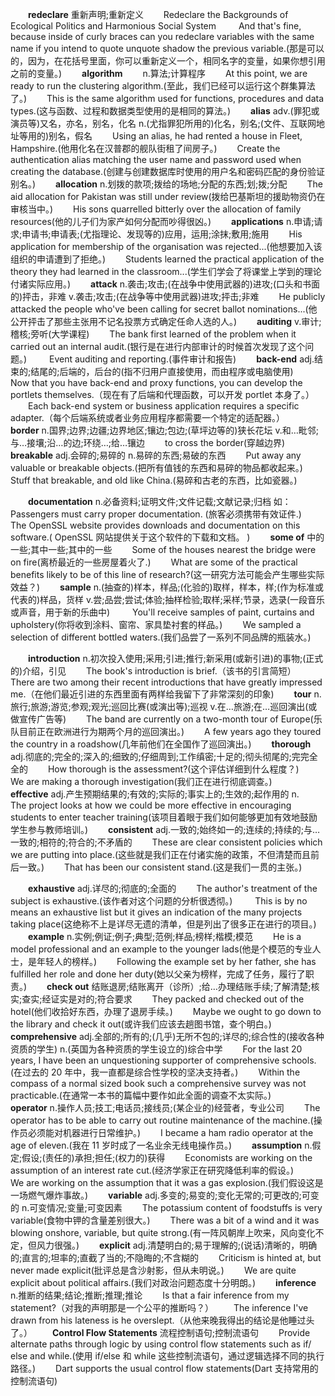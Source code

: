 &emsp;&emsp;**redeclare**
重新声明;重新定义
&emsp;&emsp;Redeclare the Backgrounds of Ecological Politics and Harmonious Social System
&emsp;&emsp; And that's fine, because inside of curly braces can you redeclare variables with the same name if you intend to quote unquote shadow the previous variable.(那是可以的，因为，在花括号里面，你可以重新定义一个，相同名字的变量，如果你想引用之前的变量。)
&emsp;&emsp;**algorithm**
&emsp;&emsp;n.算法;计算程序
&emsp;&emsp;At this point, we are ready to run the clustering algorithm.(至此，我们已经可以运行这个群集算法了。)
&emsp;&emsp;This is the same algorithm used for functions, procedures and data types.(这与函数、过程和数据类型使用的是相同的算法。)
&emsp;&emsp;**alias**
adv.(罪犯或演员等)又名，亦名，别名，化名
n.(尤指罪犯所用的)化名，别名;(文件、互联网地址等用的)别名，假名
&emsp;&emsp;Using an alias, he had rented a house in Fleet, Hampshire.(他用化名在汉普郡的舰队街租了间房子。)
&emsp;&emsp;Create the authentication alias matching the user name and password used when creating the database.(创建与创建数据库时使用的用户名和密码匹配的身份验证别名。)
&emsp;&emsp;**allocation**
n.划拨的款项;拨给的场地;分配的东西;划;拨;分配
&emsp;&emsp;The aid allocation for Pakistan was still under review(拨给巴基斯坦的援助物资仍在审核当中。)
&emsp;&emsp;His sons quarrelled bitterly over the allocation of family resources(他的儿子们为家产如何分配而吵得很凶。)
&emsp;&emsp;**applications**
n.申请;请求;申请书;申请表;(尤指理论、发现等的)应用，运用;涂抹;敷用;施用
&emsp;&emsp;His application for membership of the organisation was rejected...(他想要加入该组织的申请遭到了拒绝。)
&emsp;&emsp;Students learned the practical application of the theory they had learned in the classroom...(学生们学会了将课堂上学到的理论付诸实际应用。)
&emsp;&emsp;**attack**
n.袭击;攻击;(在战争中使用武器的)进攻;(口头和书面的)抨击，非难
v.袭击;攻击;(在战争等中使用武器)进攻;抨击;非难
&emsp;&emsp;He publicly attacked the people who've been calling for secret ballot nominations...(他公开抨击了那些主张用不记名投票方式确定任命人选的人。)
&emsp;&emsp;**auditing**
v.审计;稽核;旁听(大学课程)
&emsp;&emsp;The bank first learned of the problem when it carried out an internal audit.(银行是在进行内部审计的时候首次发现了这个问题。)
&emsp;&emsp; Event auditing and reporting.(事件审计和报告)
&emsp;&emsp;**back-end**
adj.结束的;结尾的;后端的，后台的(指不归用户直接使用，而由程序或电脑使用)
&emsp;&emsp;Now that you have back-end and proxy functions, you can develop the portlets themselves.（现在有了后端和代理函数，可以开发 portlet 本身了。）
&emsp;&emsp;Each back-end system or business application requires a specific adapter.（每个后端系统或者业务应用程序都需要一个特定的适配器。）
&emsp;&emsp;**border**
n.国界;边界;边疆;边界地区;镶边;包边;(草坪边等的)狭长花坛
v.和…毗邻;与…接壤;沿…的边;环绕…;给…镶边
&emsp;&emsp;to cross the border(穿越边界)
&emsp;&emsp;**breakable**
adj.会碎的;易碎的
n.易碎的东西;易破的东西
&emsp;&emsp;Put away any valuable or breakable objects.(把所有值钱的东西和易碎的物品都收起来。)
&emsp;&emsp;Stuff that breakable, and old like China.(易碎和古老的东西，比如瓷器。)

&emsp;&emsp;**documentation**
n.必备资料;证明文件;文件记载;文献记录;归档
如：
&emsp;&emsp;Passengers must carry proper documentation. (旅客必须携带有效证件.)
&emsp;&emsp;The OpenSSL website provides downloads and documentation on this software.( OpenSSL 网站提供关于这个软件的下载和文档。 )
&emsp;&emsp;**some of**
中的一些;其中一些;其中的一些
&emsp;&emsp;Some of the houses nearest the bridge were on fire(离桥最近的一些房屋着火了.)
&emsp;&emsp;What are some of the practical benefits likely to be of this line of research?(这一研究方法可能会产生哪些实际效益？)
&emsp;&emsp;**sample**
n.(抽查的)样本，样品;(化验的)取样，样本，样;(作为标准或代表的)样品，货样
v.尝;品尝;尝试;体验;抽样检验;取样;采样;节录，选录(一段音乐或声音，用于新的乐曲中)
&emsp;&emsp; You'll receive samples of paint, curtains and upholstery(你将收到涂料、窗帘、家具垫衬套的样品。)
&emsp;&emsp;We sampled a selection of different bottled waters.(我们品尝了一系列不同品牌的瓶装水。)

&emsp;&emsp;**introduction**
n.初次投入使用;采用;引进;推行;新采用(或新引进)的事物;(正式的)介绍，引见
&emsp;&emsp;The book's introduction is brief.（该书的引言简短）
&emsp;&emsp;There are two among their recent introductions that have greatly impressed me.（在他们最近引进的东西里面有两样给我留下了非常深刻的印象)
&emsp;&emsp;**tour**
n.旅行;旅游;游览;参观;观光;巡回比赛(或演出等);巡视
v.在…旅游;在…巡回演出(或做宣传广告等)
&emsp;&emsp;The band are currently on a two-month tour of Europe(乐队目前正在欧洲进行为期两个月的巡回演出。)
&emsp;&emsp;A few years ago they toured the country in a roadshow(几年前他们在全国作了巡回演出。)
&emsp;&emsp;**thorough**
adj.彻底的;完全的;深入的;细致的;仔细周到;工作缜密;十足的;彻头彻尾的;完完全全的
&emsp;&emsp;How thorough is the assessment?(这个评估详细到什么程度？)
&emsp;&emsp; We are making a thorough investigation(我们正在进行彻底调查。)
&emsp;&emsp;**effective**
adj.产生预期结果的;有效的;实际的;事实上的;生效的;起作用的
n.
&emsp;&emsp;The project looks at how we could be more effective in encouraging students to enter teacher training(该项目着眼于我们如何能够更加有效地鼓励学生参与教师培训。)
&emsp;&emsp;**consistent**
adj.一致的;始终如一的;连续的;持续的;与…一致的;相符的;符合的;不矛盾的
&emsp;&emsp;These are clear consistent policies which we are putting into place.(这些就是我们正在付诸实施的政策，不但清楚而且前后一致。)
&emsp;&emsp;That has been our consistent stand.(这是我们一贯的主张。)

&emsp;&emsp;**exhaustive**
adj.详尽的;彻底的;全面的
&emsp;&emsp;The author's treatment of the subject is exhaustive.(该作者对这个问题的分析很透彻。)
&emsp;&emsp; This is by no means an exhaustive list but it gives an indication of the many projects taking place(这绝称不上是详尽无遗的清单，但是列出了很多正在进行的项目。)
&emsp;&emsp;**example**
n.实例;例证;例子;典型;范例;样品;榜样;楷模;模范
&emsp;&emsp;He is a model professional and an example to the younger lads(他是个模范的专业人士，是年轻人的榜样。)
&emsp;&emsp;Following the example set by her father, she has fulfilled her role and done her duty(她以父亲为榜样，完成了任务，履行了职责。)
&emsp;&emsp;**check out**
结账退房;结账离开（诊所）;给…办理结账手续;了解清楚;核实;查实;经证实是对的;符合要求
&emsp;&emsp;They packed and checked out of the hotel(他们收拾好东西，办理了退房手续。)
&emsp;&emsp;Maybe we ought to go down to the library and check it out(或许我们应该去趟图书馆，查个明白。)
&emsp;&emsp;**comprehensive**
adj.全部的;所有的;(几乎)无所不包的;详尽的;综合性的(接收各种资质的学生)
n.(英国为各种资质的学生设立的)综合中学
&emsp;&emsp;For the last 20 years, I have been an unquestioning supporter of comprehensive schools.(在过去的 20 年中，我一直都是综合性学校的坚决支持者。)
&emsp;&emsp;Within the compass of a normal sized book such a comprehensive survey was not practicable.(在通常一本书的篇幅中要作如此全面的调查不太实际。)
&emsp;&emsp;**operator**
n.操作人员;技工;电话员;接线员;(某企业的)经营者，专业公司
&emsp;&emsp;The operator has to be able to carry out routine maintenance of the machine.(操作员必须能对机器进行日常维护。)
&emsp;&emsp;I became a ham radio operator at the age of eleven.(我在 11 岁时成了一名业余无线电操作员。)
&emsp;&emsp;**assumption**
n.假定;假设;(责任的)承担;担任;(权力的)获得
&emsp;&emsp;Economists are working on the assumption of an interest rate cut.(经济学家正在研究降低利率的假设。)
&emsp;&emsp;We are working on the assumption that it was a gas explosion.(我们假设这是一场燃气爆炸事故。)
&emsp;&emsp;**variable**
adj.多变的;易变的;变化无常的;可更改的;可变的
n.可变情况;变量;可变因素
&emsp;&emsp;The potassium content of foodstuffs is very variable(食物中钾的含量差别很大。)
&emsp;&emsp;There was a bit of a wind and it was blowing onshore, variable, but quite strong.(有一阵风朝岸上吹来，风向变化不定，但风力很强。)
&emsp;&emsp;**explicit**
adj.清楚明白的;易于理解的;(说话)清晰的，明确的;直言的;坦率的;直截了当的;不隐晦的;不含糊的
&emsp;&emsp;Criticism is hinted at, but never made explicit(批评总是含沙射影，但从未明说。)
&emsp;&emsp;We are quite explicit about political affairs.(我们对政治问题态度十分明朗。)
&emsp;&emsp;**inference**
n.推断的结果;结论;推断;推理;推论
&emsp;&emsp;Is that a fair inference from my statement?（对我的声明那是一个公平的推断吗？）
&emsp;&emsp;The inference I've drawn from his lateness is he overslept.（从他来晚我得出的结论是他睡过头了。）
&emsp;&emsp;**Control Flow Statements**
流程控制语句;控制流语句
&emsp;&emsp;Provide alternate paths through logic by using control flow statements such as if/ else and while.(使用 if/else 和 while 这些控制流语句，通过逻辑选择不同的执行路径。)
&emsp;&emsp;Dart supports the usual control flow statements(Dart 支持常用的控制流语句)
